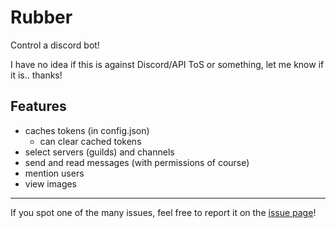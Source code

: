 # Rubber

Control a discord bot!

I have no idea if this is against Discord/API ToS or something, let me know if it is.. thanks!

## Features

- caches tokens (in config.json)
    - can clear cached tokens
- select servers (guilds) and channels
- send and read messages (with permissions of course)
- mention users
- view images

---

If you spot one of the many issues, feel free to report it on the [issue page](https://github.com/kiawildberger/Rubber/issues)!